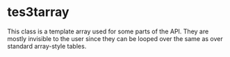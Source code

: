 # tes3tarray
<div class="search_terms" style="display: none">tes3tarray, tarray</div>

<!---
	This file is autogenerated. Do not edit this file manually. Your changes will be ignored.
	More information: https://github.com/MWSE/MWSE/tree/master/docs
-->

This class is a template array used for some parts of the API. They are mostly invisible to the user since they can be looped over the same as over standard array-style tables.

